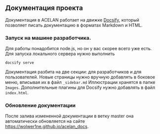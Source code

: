 ﻿## Документация проекта
Документация в ACELAN работает на движке [Docsify](https://docsify.js.org/), который позволяет писать документацию в форматах Markdown и HTML.

### Запуск на машине разработчика.
Для работы понадобится node.js, но он у вас скорее всего уже есть.
Для запуска локального сервера нужно выполнить
```
docsify serve
```

Документация разбита на две секции: для разработчиков и для пользователей.
Новые страницы нужно вручную добавлять в боковое меню, вписывая их в файл `_sidebar.md`
Иллюстрации хранятся в папке `Images`. Дополнительные плагины для Docsify нужно добавлять в файл `index.html`.

### Обновление документации
После залива измененной документации в ветку master она автоматически обновляется на сайте
https://wolwer1ne.github.io/acelan_docs. 